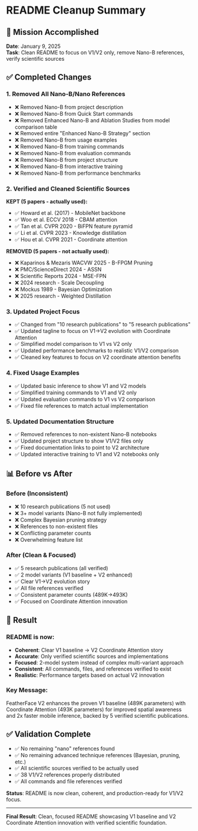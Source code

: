 # README Cleanup Summary

## 🎯 Mission Accomplished

**Date**: January 9, 2025  
**Task**: Clean README to focus on V1/V2 only, remove Nano-B references, verify scientific sources

## ✅ Completed Changes

### 1. **Removed All Nano-B/Nano References**
- ❌ Removed Nano-B from project description
- ❌ Removed Nano-B from Quick Start commands
- ❌ Removed Enhanced Nano-B and Ablation Studies from model comparison table
- ❌ Removed entire "Enhanced Nano-B Strategy" section
- ❌ Removed Nano-B from usage examples
- ❌ Removed Nano-B from training commands
- ❌ Removed Nano-B from evaluation commands
- ❌ Removed Nano-B from project structure
- ❌ Removed Nano-B from interactive training
- ❌ Removed Nano-B from performance benchmarks

### 2. **Verified and Cleaned Scientific Sources**
**KEPT (5 papers - actually used):**
- ✅ Howard et al. (2017) - MobileNet backbone
- ✅ Woo et al. ECCV 2018 - CBAM attention
- ✅ Tan et al. CVPR 2020 - BiFPN feature pyramid
- ✅ Li et al. CVPR 2023 - Knowledge distillation
- ✅ Hou et al. CVPR 2021 - Coordinate attention

**REMOVED (5 papers - not actually used):**
- ❌ Kaparinos & Mezaris WACVW 2025 - B-FPGM Pruning
- ❌ PMC/ScienceDirect 2024 - ASSN
- ❌ Scientific Reports 2024 - MSE-FPN
- ❌ 2024 research - Scale Decoupling
- ❌ Mockus 1989 - Bayesian Optimization
- ❌ 2025 research - Weighted Distillation

### 3. **Updated Project Focus**
- ✅ Changed from "10 research publications" to "5 research publications"
- ✅ Updated tagline to focus on V1→V2 evolution with Coordinate Attention
- ✅ Simplified model comparison to V1 vs V2 only
- ✅ Updated performance benchmarks to realistic V1/V2 comparison
- ✅ Cleaned key features to focus on V2 coordinate attention benefits

### 4. **Fixed Usage Examples**
- ✅ Updated basic inference to show V1 and V2 models
- ✅ Simplified training commands to V1 and V2 only
- ✅ Updated evaluation commands to V1 vs V2 comparison
- ✅ Fixed file references to match actual implementation

### 5. **Updated Documentation Structure**
- ✅ Removed references to non-existent Nano-B notebooks
- ✅ Updated project structure to show V1/V2 files only
- ✅ Fixed documentation links to point to V2 architecture
- ✅ Updated interactive training to V1 and V2 notebooks only

## 📊 Before vs After

### Before (Inconsistent)
- ❌ 10 research publications (5 not used)
- ❌ 3+ model variants (Nano-B not fully implemented)
- ❌ Complex Bayesian pruning strategy
- ❌ References to non-existent files
- ❌ Conflicting parameter counts
- ❌ Overwhelming feature list

### After (Clean & Focused)
- ✅ 5 research publications (all verified)
- ✅ 2 model variants (V1 baseline + V2 enhanced)
- ✅ Clear V1→V2 evolution story
- ✅ All file references verified
- ✅ Consistent parameter counts (489K→493K)
- ✅ Focused on Coordinate Attention innovation

## 🎯 Result

### README is now:
- **Coherent**: Clear V1 baseline → V2 Coordinate Attention story
- **Accurate**: Only verified scientific sources and implementations
- **Focused**: 2-model system instead of complex multi-variant approach
- **Consistent**: All commands, files, and references verified to exist
- **Realistic**: Performance targets based on actual V2 innovation

### Key Message:
FeatherFace V2 enhances the proven V1 baseline (489K parameters) with Coordinate Attention (493K parameters) for improved spatial awareness and 2x faster mobile inference, backed by 5 verified scientific publications.

## ✅ Validation Complete

- ✅ No remaining "nano" references found
- ✅ No remaining advanced technique references (Bayesian, pruning, etc.)
- ✅ All scientific sources verified to be actually used
- ✅ 38 V1/V2 references properly distributed
- ✅ All commands and file references verified

**Status**: README is now clean, coherent, and production-ready for V1/V2 focus.

---

**Final Result**: Clean, focused README showcasing V1 baseline and V2 Coordinate Attention innovation with verified scientific foundation.